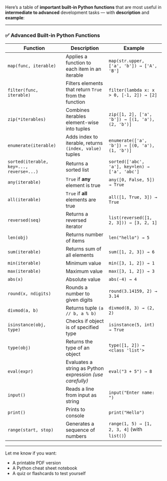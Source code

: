 Here’s a table of **important built-in Python functions** that are most useful in **intermediate to advanced** development tasks — with **description** and **example**:

---

### ✅ **Advanced Built-in Python Functions**

| **Function**                             | **Description**                                           | **Example**                                      |
| ---------------------------------------- | --------------------------------------------------------- | ------------------------------------------------ |
| `map(func, iterable)`                    | Applies a function to each item in an iterable            | `map(str.upper, ['a', 'b']) → ['A', 'B']`        |
| `filter(func, iterable)`                 | Filters elements that return `True` from the function     | `filter(lambda x: x > 0, [-1, 2]) → [2]`         |
| `zip(*iterables)`                        | Combines iterables element-wise into tuples               | `zip([1, 2], ['a', 'b']) → [(1, 'a'), (2, 'b')]` |
| `enumerate(iterable)`                    | Adds index to iterable, returns `(index, value)` tuples   | `enumerate(['a', 'b']) → [(0, 'a'), (1, 'b')]`   |
| `sorted(iterable, key=..., reverse=...)` | Returns a sorted list                                     | `sorted(['abc', 'a'], key=len) → ['a', 'abc']`   |
| `any(iterable)`                          | `True` if **any** element is true                         | `any([0, False, 5]) → True`                      |
| `all(iterable)`                          | `True` if **all** elements are true                       | `all([1, True, 3]) → True`                       |
| `reversed(seq)`                          | Returns a reversed iterator                               | `list(reversed([1, 2, 3])) → [3, 2, 1]`          |
| `len(obj)`                               | Returns number of items                                   | `len("hello") → 5`                               |
| `sum(iterable)`                          | Returns sum of all elements                               | `sum([1, 2, 3]) → 6`                             |
| `min(iterable)`                          | Minimum value                                             | `min([3, 1, 2]) → 1`                             |
| `max(iterable)`                          | Maximum value                                             | `max([3, 1, 2]) → 3`                             |
| `abs(x)`                                 | Absolute value                                            | `abs(-4) → 4`                                    |
| `round(x, ndigits)`                      | Rounds a number to given digits                           | `round(3.14159, 2) → 3.14`                       |
| `divmod(a, b)`                           | Returns tuple `(a // b, a % b)`                           | `divmod(8, 3) → (2, 2)`                          |
| `isinstance(obj, type)`                  | Checks if object is of specified type                     | `isinstance(5, int) → True`                      |
| `type(obj)`                              | Returns the type of an object                             | `type([1, 2]) → <class 'list'>`                  |
| `eval(expr)`                             | Evaluates a string as Python expression *(use carefully)* | `eval("3 + 5") → 8`                              |
| `input()`                                | Reads a line from input as string                         | `input("Enter name: ")`                          |
| `print()`                                | Prints to console                                         | `print("Hello")`                                 |
| `range(start, stop)`                     | Generates a sequence of numbers                           | `range(1, 5) → [1, 2, 3, 4]` (with `list()`)     |

---

Let me know if you want:

* A printable PDF version
* A Python cheat sheet notebook
* A quiz or flashcards to test yourself
